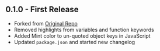 ## 0.1.0 - First Release
* Forked from [Original Repo](https://github.com/wesbos/cobalt2-atom)
* Removed highlights from variables and function keywords
* Added Mint color to un-quoted object keys in JavaScript
* Updated `package.json` and started new changelog
